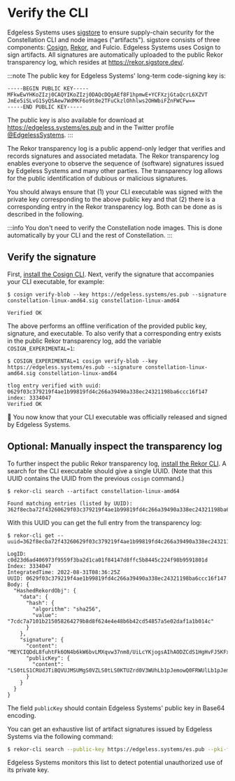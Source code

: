 # Verify the CLI

Edgeless Systems uses [sigstore](https://www.sigstore.dev/) to ensure supply-chain security for the Constellation CLI and node images ("artifacts"). sigstore consists of three components: [Cosign](https://docs.sigstore.dev/cosign/overview), [Rekor](https://docs.sigstore.dev/rekor/overview), and Fulcio. Edgeless Systems uses Cosign to sign artifacts. All signatures are automatically uploaded to the public Rekor transparency log, which resides at https://rekor.sigstore.dev/.

:::note
The public key for Edgeless Systems' long-term code-signing key is:
```
-----BEGIN PUBLIC KEY-----
MFkwEwYHKoZIzj0CAQYIKoZIzj0DAQcDQgAEf8F1hpmwE+YCFXzjGtaQcrL6XZVT
JmEe5iSLvG1SyQSAew7WdMKF6o9t8e2TFuCkzlOhhlws2OHWbiFZnFWCFw==
-----END PUBLIC KEY-----
```
The public key is also available for download at https://edgeless.systems/es.pub and in the Twitter profile [@EdgelessSystems](https://twitter.com/EdgelessSystems).
:::

The Rekor transparency log is a public append-only ledger that verifies and records signatures and associated metadata. The Rekor transparency log enables everyone to observe the sequence of (software) signatures issued by Edgeless Systems and many other parties. The transparency log allows for the public identification of dubious or malicious signatures.

You should always ensure that (1) your CLI executable was signed with the private key corresponding to the above public key and that (2) there is a corresponding entry in the Rekor transparency log. Both can be done as is described in the following.

:::info
You don't need to verify the Constellation node images. This is done automatically by your CLI and the rest of Constellation.
:::

## Verify the signature

First, [install the Cosign CLI](https://docs.sigstore.dev/cosign/installation). Next, verify the signature that accompanies your CLI executable, for example:

```shell-session
$ cosign verify-blob --key https://edgeless.systems/es.pub --signature constellation-linux-amd64.sig constellation-linux-amd64

Verified OK
```

The above performs an offline verification of the provided public key, signature, and executable. To also verify that a corresponding entry exists in the public Rekor transparency log, add the variable `COSIGN_EXPERIMENTAL=1`:

```shell-session
$ COSIGN_EXPERIMENTAL=1 cosign verify-blob --key https://edgeless.systems/es.pub --signature constellation-linux-amd64.sig constellation-linux-amd64

tlog entry verified with uuid: 0629f03c379219f4ae1b99819fd4c266a39490a338ec24321198ba6ccc16f147 index: 3334047
Verified OK
```

🏁 You now know that your CLI executable was officially released and signed by Edgeless Systems.

## Optional: Manually inspect the transparency log

To further inspect the public Rekor transparency log, [install the Rekor CLI](https://docs.sigstore.dev/rekor/installation). A search for the CLI executable  should give a single UUID. (Note that this UUID contains the UUID from the previous `cosign` command.)

```shell-session
$ rekor-cli search --artifact constellation-linux-amd64

Found matching entries (listed by UUID):
362f8ecba72f43260629f03c379219f4ae1b99819fd4c266a39490a338ec24321198ba6ccc16f147
```

With this UUID you can get the full entry from the transparency log:

```shell-session
$ rekor-cli get --uuid=362f8ecba72f43260629f03c379219f4ae1b99819fd4c266a39490a338ec24321198ba6ccc16f147

LogID: c0d23d6ad406973f9559f3ba2d1ca01f84147d8ffc5b8445c224f98b9591801d
Index: 3334047
IntegratedTime: 2022-08-31T08:36:25Z
UUID: 0629f03c379219f4ae1b99819fd4c266a39490a338ec24321198ba6ccc16f147
Body: {
  "HashedRekordObj": {
    "data": {
      "hash": {
        "algorithm": "sha256",
        "value": "7cdc7a7101b215058264279b8d8f624e4e48b6b42cd54857a5e02daf1a1b014c"
      }
    },
    "signature": {
      "content": "MEYCIQDdL8fuhtFk6ON4b6kW6bvLMXqvw37nm8/UiLcYKjogsAIhAODZCdS1HgHvFJ5KFxT1JZzRN2wPdn3HZsiP0+3q6zsL",
      "publicKey": {
        "content": "LS0tLS1CRUdJTiBQVUJMSUMgS0VZLS0tLS0KTUZrd0V3WUhLb1pJemowQ0FRWUlLb1pJemowREFRY0RRZ0FFZjhGMWhwbXdFK1lDRlh6akd0YVFjckw2WFpWVApKbUVlNWlTTHZHMVN5UVNBZXc3V2RNS0Y2bzl0OGUyVEZ1Q2t6bE9oaGx3czJPSFdiaUZabkZXQ0Z3PT0KLS0tLS1FTkQgUFVCTElDIEtFWS0tLS0tCg=="
      }
    }
  }
}
```
The field `publicKey` should contain Edgeless Systems' public key in Base64 encoding.

You can get an exhaustive list of artifact signatures issued by Edgeless Systems via the following command:

```bash
$ rekor-cli search --public-key https://edgeless.systems/es.pub --pki-format x509
```

Edgeless Systems monitors this list to detect potential unauthorized use of its private key.
